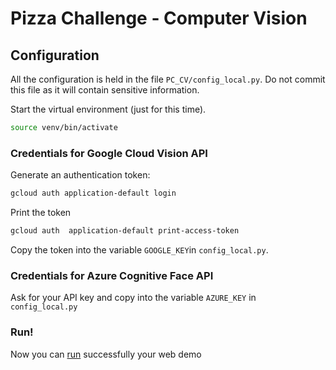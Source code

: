 # Pizza Challenge - Computer Vision

## Configuration
All the configuration is held in the file `PC_CV/config_local.py`. Do not commit this file as it will contain sensitive information.

Start the virtual environment (just for this time).

```bash
source venv/bin/activate
```

### Credentials for Google Cloud Vision API
Generate an authentication token:
```bash
gcloud auth application-default login
```
Print the token
```bash
gcloud auth  application-default print-access-token
```
Copy the token into the variable `GOOGLE_KEY`in `config_local.py`.


### Credentials for Azure Cognitive Face API
Ask for your API key and copy into the variable `AZURE_KEY` in `config_local.py`

### Run!
Now you can [run](running.md) successfully your web demo
